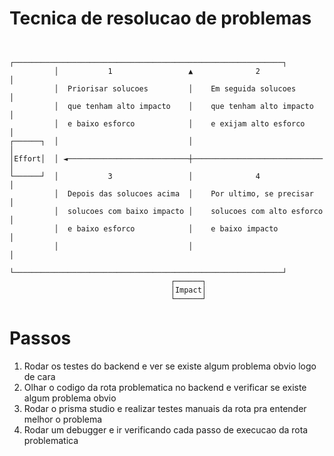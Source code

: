 # Tecnica de resolucao de problemas
```

          ┌────────────────────────────────────────────────────────────┐
          │           1                 ▲              2               │
          │  Priorisar solucoes         │    Em seguida solucoes       │
          │  que tenham alto impacto    │    que tenham alto impacto   │
          │  e baixo esforco            │    e exijam alto esforco     │
┌──────┐  │                             │                              │
│Effort│  │ ◄───────────────────────────┼───────────────────────────── │
└──────┘  │           3                 │              4               │
          │  Depois das solucoes acima  │    Por ultimo, se precisar   │
          │  solucoes com baixo impacto │    solucoes com alto esforco │
          │  e baixo esforco            │    e baixo impacto           │
          │                             │                              │
          └────────────────────────────────────────────────────────────┘
                                    ┌──────┐
                                    │Impact│
                                    └──────┘

```
# Passos

1. Rodar os testes do backend e ver se existe algum problema obvio logo de cara
2. Olhar o codigo da rota problematica no backend e verificar se existe algum problema obvio
3. Rodar o prisma studio e realizar testes manuais da rota pra entender melhor o problema
4. Rodar um debugger e ir verificando cada passo de execucao da rota problematica
